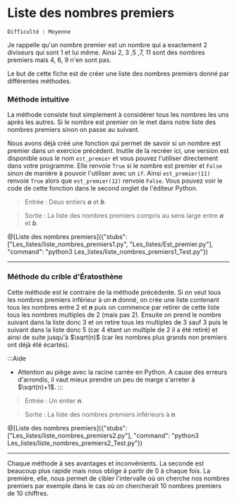 # Liste des nombres premiers
`Difficulté : Moyenne`

Je rappelle qu'un nombre premier est un nombre qui a exactement 2 diviseurs qui sont 1 et lui même. Ainsi 2, 3 ,5 ,7, 11 sont des nombres premiers mais 4, 6, 9 n'en sont pas.

Le but de cette fiche est de créer une liste des nombres premiers donné par différentes méthodes.

### Méthode intuitive

La méthode consiste tout simplement à considérer tous les nombres les uns après les autres. Si le nombre est premier on le met dans notre liste des nombres premiers sinon on passe au suivant.

Nous avons déjà créé une fonction qui permet de savoir si un nombre est premier dans un exercice précédent. Inutile de la recréer ici, une version est disponible sous le nom `est_premier` et vous pouvez l'utiliser directement dans votre programme. Elle renvoie `True` si le nombre est premier et `False` sinon de manière à pouvoir l'utiliser avec un `if`.
Ainsi `est_premier(11)` renvoie `True` alors que `est_premier(12)` renvoie `False`. Vous pouvez voir le code de cette fonction dans le second onglet de l'éditeur Python.

> Entrée : Deux entiers ***a*** et ***b***.

> Sortie : La liste des nombres premiers compris au sens large entre ***a*** et ***b***.

@[Liste des nombres premiers]({"stubs": ["Les_listes/liste_nombres_premiers1.py", "Les_listes/Est_premier.py"], "command": "python3 Les_listes/liste_nombres_premiers1_Test.py"})

---

### Méthode du crible d'Ératosthène

Cette méthode est le contraire de la méthode précédente. Si on veut tous les nombres premiers inférieur à un ***n*** donné, on crée une liste contenant tous les nombres entre 2 et ***n*** puis on commence par retirer de cette liste tous les nombres multiples de 2 (mais pas 2). Ensuite on prend le nombre suivant dans la liste donc 3 et on retire tous les multiples de 3 sauf 3 puis le suivant dans la liste donc 5 (car 4 étant un multiple de 2 il a été retiré) et ainsi de suite jusqu'à $`\sqrt(n)`$ (car les nombres plus grands non premiers ont déjà été écartés).

:::Aide
+ Attention au piège avec la racine carrée en Python. A cause des erreurs d'arrondis, il vaut mieux prendre un peu de marge s'arreter à $`\sqrt(n)+1`$.
:::

> Entrée : Un entier ***n***.

> Sortie : La liste des nombres premiers inférieurs à ***n***.


@[Liste des nombres premiers]({"stubs": ["Les_listes/liste_nombres_premiers2.py"], "command": "python3 Les_listes/liste_nombres_premiers2_Test.py"})

---

Chaque méthode à ses avantages et inconvénients. La seconde est beaucoup plus rapide mais nous oblige à partir de 0 à chaque fois. La première, elle, nous permet de cibler l'intervalle où on cherche nos nombres premiers par exemple dans le cas où on chercherait 10 nombres premiers de 10 chiffres.
